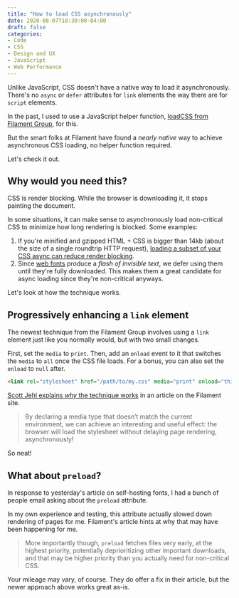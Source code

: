 ```yaml
---
title: "How to load CSS asynchronously"
date: 2020-08-07T10:30:00-04:00
draft: false
categories:
- Code
- CSS
- Design and UX
- JavaScript
- Web Performance
---
```


Unlike JavaScript, CSS doesn't have a native way to load it asynchronously. There's no `async` or `defer` attributes for `link` elements the way there are for `script` elements.

In the past, I used to use a JavaScript helper function, [loadCSS from Filament Group](https://github.com/filamentgroup/loadCSS/), for this.

But the smart folks at Filament have found a *nearly native* way to achieve asynchronous CSS loading, no helper function required.

Let's check it out.

## Why would you need this?

CSS is render blocking. While the browser is downloading it, it stops painting the document.

In some situations, it can make sense to asynchronously load non-critical CSS to minimize how long rendering is blocked. Some examples:

1. If you're minified and gzipped HTML + CSS is bigger than 14kb (about the size of a single roundtrip HTTP request), [loading a subset of your CSS async can reduce render blocking](/inlining-critical-css-for-better-web-performance/).
2. Since [web fonts](/how-to-self-host-google-fonts/) produce a *flash of invisible text*, we defer using them until they're fully downloaded. This makes them a great candidate for async loading since they're non-critical anyways.

Let's look at how the technique works.

## Progressively enhancing a `link` element

The newest technique from the Filament Group involves using a `link` element just like you normally would, but with two small changes.

First, set the `media` to `print`. Then, add an `onload` event to it that switches the `media` to `all` once the CSS file loads. For a bonus, you can also set the `onload` to `null` after.

```html
<link rel="stylesheet" href="/path/to/my.css" media="print" onload="this.media='all'; this.onload=null;">
```

[Scott Jehl explains *why* the technique works](https://www.filamentgroup.com/lab/load-css-simpler/) in an article on the Filament site.

> By declaring a media type that doesn’t match the current environment, we can achieve an interesting and useful effect: the browser will load the stylesheet without delaying page rendering, asynchronously!

So neat!

## What about `preload`?

In response to yesterday's article on self-hosting fonts, I had a bunch of people email asking about the `preload` attribute.

In my own experience and testing, this attribute actually slowed down rendering of pages for me. Filament's article hints at why that may have been happening for me.

> More importantly though, `preload` fetches files very early, at the highest priority, potentially deprioritizing other important downloads, and that may be higher priority than you actually need for non-critical CSS.

Your mileage may vary, of course. They do offer a fix in their article, but the newer approach above works great as-is.